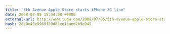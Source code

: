 ```yaml
---
title: "5th Avenue Apple Store starts iPhone 3G line"
date: 2008-07-05 15:44:08 +0000
external-url: http://www.tuaw.com/2008/07/05/5th-avenue-apple-store-starts-iphone-3g-line/
hash: 28e0c49e5969f39d85ee13aed2b9e945
---
```



